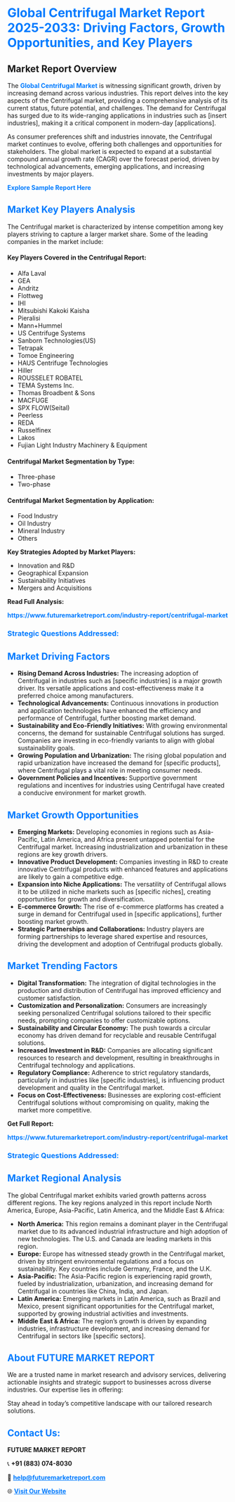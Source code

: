 <h1 style="color: #007BFF;">Global Centrifugal Market Report 2025-2033: Driving Factors, Growth Opportunities, and Key Players</h1>

<section id="overview">
<h2>Market Report Overview</h2>
<p>The <a href="https://www.futuremarketreport.com/industry-report/centrifugal-market" style="color: #007BFF; text-decoration: none;"><strong>Global Centrifugal Market</strong></a> is witnessing significant growth, driven by increasing demand across various industries. This report delves into the key aspects of the Centrifugal market, providing a comprehensive analysis of its current status, future potential, and challenges. The demand for Centrifugal has surged due to its wide-ranging applications in industries such as [insert industries], making it a critical component in modern-day [applications].</p>
<p>As consumer preferences shift and industries innovate, the Centrifugal market continues to evolve, offering both challenges and opportunities for stakeholders. The global market is expected to expand at a substantial compound annual growth rate (CAGR) over the forecast period, driven by technological advancements, emerging applications, and increasing investments by major players.</p>
</section>

<section id="overview">
<p><a href="https://www.futuremarketreport.com/request-sample/reportId=106162" style="color: #007BFF; text-decoration: none;"><strong>Explore Sample Report Here</strong></a></p>
</section>

<section id="key-players">
<h2 style="color: #007BFF;">Market Key Players Analysis</h2>
<p>The Centrifugal market is characterized by intense competition among key players striving to capture a larger market share. Some of the leading companies in the market include:</p>
<h4>Key Players Covered in the Centrifugal Report:</h4>
<ul><li>Alfa Laval</li><li>GEA</li><li>Andritz</li><li>Flottweg</li><li>IHI</li><li>Mitsubishi Kakoki Kaisha</li><li>Pieralisi</li><li>Mann+Hummel</li><li>US Centrifuge Systems</li><li>Sanborn Technologies(US)</li><li>Tetrapak</li><li>Tomoe Engineering</li><li>HAUS Centrifuge Technologies</li><li>Hiller</li><li>ROUSSELET ROBATEL</li><li>TEMA Systems Inc.</li><li>Thomas Broadbent &amp; Sons</li><li>MACFUGE</li><li>SPX FLOW(Seital)</li><li>Peerless</li><li>REDA</li><li>Russelfinex</li><li>Lakos</li><li>Fujian Light Industry Machinery &amp; Equipment</li></ul>
<h4>Centrifugal Market Segmentation by Type:</h4>
<ul><li>Three-phase</li><li>Two-phase</li></ul>

<h4>Centrifugal Market Segmentation by Application:</h4>
<ul><li>Food Industry</li><li>Oil Industry</li><li>Mineral Industry</li><li>Others</li></ul>
<p><strong>Key Strategies Adopted by Market Players:</strong></p>
<ul>
<li>Innovation and R&D</li>
<li>Geographical Expansion</li>
<li>Sustainability Initiatives</li>
<li>Mergers and Acquisitions</li>
</ul>
</section>

<section>
<p><strong>Read Full Analysis: </strong></p><a href="https://www.futuremarketreport.com/industry-report/centrifugal-market" style="color: #007BFF; text-decoration: none;"><strong>https://www.futuremarketreport.com/industry-report/centrifugal-market</strong></a>
<h3 style="color: #007BFF;">Strategic Questions Addressed:</h3>
</section>

<section id="driving-factors">
<h2 style="color: #007BFF;">Market Driving Factors</h2>
<ul>
<li><strong>Rising Demand Across Industries:</strong> The increasing adoption of Centrifugal in industries such as [specific industries] is a major growth driver. Its versatile applications and cost-effectiveness make it a preferred choice among manufacturers.</li>
<li><strong>Technological Advancements:</strong> Continuous innovations in production and application technologies have enhanced the efficiency and performance of Centrifugal, further boosting market demand.</li>
<li><strong>Sustainability and Eco-Friendly Initiatives:</strong> With growing environmental concerns, the demand for sustainable Centrifugal solutions has surged. Companies are investing in eco-friendly variants to align with global sustainability goals.</li>
<li><strong>Growing Population and Urbanization:</strong> The rising global population and rapid urbanization have increased the demand for [specific products], where Centrifugal plays a vital role in meeting consumer needs.</li>
<li><strong>Government Policies and Incentives:</strong> Supportive government regulations and incentives for industries using Centrifugal have created a conducive environment for market growth.</li>
</ul>
</section>

<section id="growth-opportunities">
<h2 style="color: #007BFF;">Market Growth Opportunities</h2>
<ul>
<li><strong>Emerging Markets:</strong> Developing economies in regions such as Asia-Pacific, Latin America, and Africa present untapped potential for the Centrifugal market. Increasing industrialization and urbanization in these regions are key growth drivers.</li>
<li><strong>Innovative Product Development:</strong> Companies investing in R&D to create innovative Centrifugal products with enhanced features and applications are likely to gain a competitive edge.</li>
<li><strong>Expansion into Niche Applications:</strong> The versatility of Centrifugal allows it to be utilized in niche markets such as [specific niches], creating opportunities for growth and diversification.</li>
<li><strong>E-commerce Growth:</strong> The rise of e-commerce platforms has created a surge in demand for Centrifugal used in [specific applications], further boosting market growth.</li>
<li><strong>Strategic Partnerships and Collaborations:</strong> Industry players are forming partnerships to leverage shared expertise and resources, driving the development and adoption of Centrifugal products globally.</li>
</ul>
</section>

<section id="trending-factors">
<h2 style="color: #007BFF;">Market Trending Factors</h2>
<ul>
<li><strong>Digital Transformation:</strong> The integration of digital technologies in the production and distribution of Centrifugal has improved efficiency and customer satisfaction.</li>
<li><strong>Customization and Personalization:</strong> Consumers are increasingly seeking personalized Centrifugal solutions tailored to their specific needs, prompting companies to offer customizable options.</li>
<li><strong>Sustainability and Circular Economy:</strong> The push towards a circular economy has driven demand for recyclable and reusable Centrifugal solutions.</li>
<li><strong>Increased Investment in R&D:</strong> Companies are allocating significant resources to research and development, resulting in breakthroughs in Centrifugal technology and applications.</li>
<li><strong>Regulatory Compliance:</strong> Adherence to strict regulatory standards, particularly in industries like [specific industries], is influencing product development and quality in the Centrifugal market.</li>
<li><strong>Focus on Cost-Effectiveness:</strong> Businesses are exploring cost-efficient Centrifugal solutions without compromising on quality, making the market more competitive.</li>
</ul>
</section>

<section>
<p><strong>Get Full Report: </strong></p><a href="https://www.futuremarketreport.com/industry-report/centrifugal-market" style="color: #007BFF; text-decoration: none;"><strong>https://www.futuremarketreport.com/industry-report/centrifugal-market</strong></a>
<h3 style="color: #007BFF;">Strategic Questions Addressed:</h3>
</section>


<section id="regional-analysis">
<h2 style="color: #007BFF;">Market Regional Analysis</h2>
<p>The global Centrifugal market exhibits varied growth patterns across different regions. The key regions analyzed in this report include North America, Europe, Asia-Pacific, Latin America, and the Middle East & Africa:</p>
<ul>
<li><strong>North America:</strong> This region remains a dominant player in the Centrifugal market due to its advanced industrial infrastructure and high adoption of new technologies. The U.S. and Canada are leading markets in this region.</li>
<li><strong>Europe:</strong> Europe has witnessed steady growth in the Centrifugal market, driven by stringent environmental regulations and a focus on sustainability. Key countries include Germany, France, and the U.K.</li>
<li><strong>Asia-Pacific:</strong> The Asia-Pacific region is experiencing rapid growth, fueled by industrialization, urbanization, and increasing demand for Centrifugal in countries like China, India, and Japan.</li>
<li><strong>Latin America:</strong> Emerging markets in Latin America, such as Brazil and Mexico, present significant opportunities for the Centrifugal market, supported by growing industrial activities and investments.</li>
<li><strong>Middle East & Africa:</strong> The region’s growth is driven by expanding industries, infrastructure development, and increasing demand for Centrifugal in sectors like [specific sectors].</li>
</ul>
</section>

<footer>
<h2 style="color: #007BFF;">About FUTURE MARKET REPORT</h2>
<p>We are a trusted name in market research and advisory services, delivering actionable insights and strategic support to businesses across diverse industries. Our expertise lies in offering:</p>

<p>Stay ahead in today’s competitive landscape with our tailored research solutions.</p>

<h2 style="color: #007BFF;">Contact Us:</h2>
<p><strong>FUTURE MARKET REPORT</strong></p>
<p>📞 <strong>+91 (883) 074-8030</strong></p>
<p>📧 <strong><a href="mailto:help@futuremarketreport.com" style="color: #007BFF;">help@futuremarketreport.com</a></strong></p>
<p>🌐 <strong><a href="https://www.futuremarketreport.com/" style="color: #007BFF;">Visit Our Website</a></strong></p>
</footer>